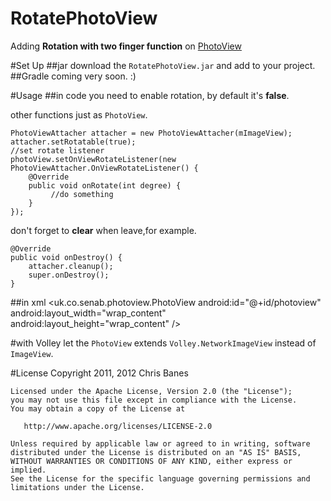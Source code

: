 # RotatePhotoView
Adding **Rotation with two finger function**  on [PhotoView](https://github.com/search?utf8=%E2%9C%93&q=PhotoView)

#Set Up
##jar
download the `RotatePhotoView.jar` and add to your project.
##Gradle
coming very soon. :)

#Usage
##in code
you need to enable rotation, by default it's **false**.

other functions just as `PhotoView`.

	PhotoViewAttacher attacher = new PhotoViewAttacher(mImageView);
	attacher.setRotatable(true);
	//set rotate listener
	photoView.setOnViewRotateListener(new PhotoViewAttacher.OnViewRotateListener() {
        @Override
        public void onRotate(int degree) {
             //do something
        }
    });

don't forget to **clear** when leave,for example.

	@Override
    public void onDestroy() {
        attacher.cleanup();
        super.onDestroy();
    }
##in xml
	 <uk.co.senab.photoview.PhotoView
        android:id="@+id/photoview"
        android:layout_width="wrap_content"
        android:layout_height="wrap_content" />

#with Volley
let the `PhotoView` extends `Volley.NetworkImageView` instead of `ImageView`.


#License
	Copyright 2011, 2012 Chris Banes
	
	Licensed under the Apache License, Version 2.0 (the "License");
	you may not use this file except in compliance with the License.
	You may obtain a copy of the License at
	
	   http://www.apache.org/licenses/LICENSE-2.0
	
	Unless required by applicable law or agreed to in writing, software
	distributed under the License is distributed on an "AS IS" BASIS,
	WITHOUT WARRANTIES OR CONDITIONS OF ANY KIND, either express or implied.
	See the License for the specific language governing permissions and
	limitations under the License.